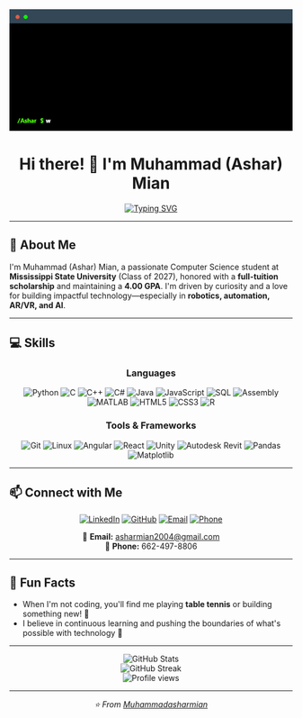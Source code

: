 <div align="center">
  <img src="assets/terminal.gif" alt="Terminal Animation" width="600"/>
</div>

<h1 align="center">Hi there! 👋 I'm Muhammad (Ashar) Mian</h1>

<p align="center">
  <a href="https://github.com/Muhammadasharmian">
    <img src="https://readme-typing-svg.herokuapp.com?font=Fira+Code&pause=1000&color=2E9EF7&center=true&vCenter=true&width=435&lines=Computer+Science+Student" alt="Typing SVG" />
  </a>
</p>

---

## 🚀 About Me

I'm Muhammad (Ashar) Mian, a passionate Computer Science student at **Mississippi State University** (Class of 2027), honored with a **full-tuition scholarship** and maintaining a **4.00 GPA**. I'm driven by curiosity and a love for building impactful technology—especially in **robotics, automation, AR/VR, and AI**.

---

## 💻 Skills

<div align="center">

### Languages
![Python](https://img.shields.io/badge/Python-3776AB?style=for-the-badge&logo=python&logoColor=white)
![C](https://img.shields.io/badge/C-00599C?style=for-the-badge&logo=c&logoColor=white)
![C++](https://img.shields.io/badge/C++-00599C?style=for-the-badge&logo=c%2B%2B&logoColor=white)
![C#](https://img.shields.io/badge/C%23-239120?style=for-the-badge&logo=c-sharp&logoColor=white)
![Java](https://img.shields.io/badge/Java-ED8B00?style=for-the-badge&logo=openjdk&logoColor=white)
![JavaScript](https://img.shields.io/badge/JavaScript-F7DF1E?style=for-the-badge&logo=javascript&logoColor=black)
![SQL](https://img.shields.io/badge/SQL-4479A1?style=for-the-badge&logo=mysql&logoColor=white)
![Assembly](https://img.shields.io/badge/Assembly-654FF0?style=for-the-badge&logo=assemblyscript&logoColor=white)
![MATLAB](https://img.shields.io/badge/MATLAB-0076A8?style=for-the-badge&logo=mathworks&logoColor=white)
![HTML5](https://img.shields.io/badge/HTML5-E34F26?style=for-the-badge&logo=html5&logoColor=white)
![CSS3](https://img.shields.io/badge/CSS3-1572B6?style=for-the-badge&logo=css3&logoColor=white)
![R](https://img.shields.io/badge/R-276DC3?style=for-the-badge&logo=r&logoColor=white)

### Tools & Frameworks
![Git](https://img.shields.io/badge/Git-F05032?style=for-the-badge&logo=git&logoColor=white)
![Linux](https://img.shields.io/badge/Linux-FCC624?style=for-the-badge&logo=linux&logoColor=black)
![Angular](https://img.shields.io/badge/Angular-DD0031?style=for-the-badge&logo=angular&logoColor=white)
![React](https://img.shields.io/badge/React-20232A?style=for-the-badge&logo=react&logoColor=61DAFB)
![Unity](https://img.shields.io/badge/Unity-000000?style=for-the-badge&logo=unity&logoColor=white)
![Autodesk Revit](https://img.shields.io/badge/Revit-0696D7?style=for-the-badge&logo=autodesk&logoColor=white)
![Pandas](https://img.shields.io/badge/Pandas-150458?style=for-the-badge&logo=pandas&logoColor=white)
![Matplotlib](https://img.shields.io/badge/Matplotlib-11557c?style=for-the-badge&logo=python&logoColor=white)


</div>

---

## 📫 Connect with Me

<div align="center">

[![LinkedIn](https://img.shields.io/badge/LinkedIn-0077B5?style=for-the-badge&logo=linkedin&logoColor=white)](https://www.linkedin.com/in/muhammad-ashar-mian/)
[![GitHub](https://img.shields.io/badge/GitHub-100000?style=for-the-badge&logo=github&logoColor=white)](https://github.com/Muhammadasharmian)
[![Email](https://img.shields.io/badge/Email-D14836?style=for-the-badge&logo=gmail&logoColor=white)](mailto:asharmian2004@gmail.com)
[![Phone](https://img.shields.io/badge/Phone-25D366?style=for-the-badge&logo=phone&logoColor=white)](tel:+16624978806)

📧 **Email:** asharmian2004@gmail.com  
📱 **Phone:** 662-497-8806

</div>

---

## 🌱 Fun Facts

- When I'm not coding, you'll find me playing **table tennis** or building something new! 🏓
- I believe in continuous learning and pushing the boundaries of what's possible with technology 🚀

---

<div align="center">
  <img src="https://github-readme-stats.vercel.app/api?username=Muhammadasharmian&show_icons=true&theme=tokyonight&hide_border=true" alt="GitHub Stats" />
</div>

<div align="center">
  <img src="https://github-readme-streak-stats.herokuapp.com/?user=Muhammadasharmian&theme=tokyonight&hide_border=true" alt="GitHub Streak" />
</div>

<div align="center">
  <img src="https://komarev.com/ghpvc/?username=Muhammadasharmian&color=blueviolet&style=flat-square&label=Profile+Views" alt="Profile views" />
</div>

---

<div align="center">
  <i>⭐️ From <a href="https://github.com/Muhammadasharmian">Muhammadasharmian</a></i>
</div>
